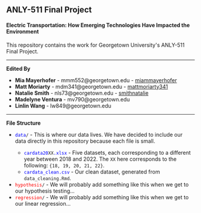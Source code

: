 ## ANLY-511 Final Project

#### Electric Transportation: How Emerging Technologies Have Impacted the Environment

This repository contains the work for Georgetown University's ANLY-511 Final Project.

---

**Edited By**
<ul>
    <li><b>Mia Mayerhofer</b> - mmm552@georgetown.edu - <a href="https://github.com/miammayerhofer">miammayerhofer</a></li>
    <li><b>Matt Moriarty</b> - mdm341@georgetown.edu - <a href="https://github.com/mattmoriarty341">mattmoriarty341</a></li>
    <li><b>Natalie Smith</b> - nls73@georgetown.edu - <a href="https://github.com/smithnatalie">smithnatalie</a></li>
    <li><b>Madelyne Ventura</b> - mv790@georgetown.edu</li>
    <li><b>Linlin Wang</b> - lw849@georgetown.edu</li>
</ul>

---

**File Structure**
<ul>
    <li><code><span style="color:#0000ff;">data</span>/</code> - This is where our data lives. We have decided to include our data directly in this repository because each file is small.</li>
    <ul>
        <li><code><span style="color:#0000ff;">cardata20</span>XX<span style="color:#0000ff;">.xlsx</span></code> - Five datasets, each corresponding to a different year between 2018 and 2022. The <code>XX</code> here corresponds to the following: <code>{18, 19, 20, 21, 22}</code>.</li>
        <li><code><span style="color:#0000ff;">cardata_clean.csv</span></code> - Our clean dataset, generated from <code>data_cleaning.Rmd</code>.</li>
    </ul>
    <li><code><span style="color:#ff0000;">hypothesis</span>/</code> - We will probably add something like this when we get to our hypothesis testing...</li>
    <li><code><span style="color:#ff0000;">regression</span>/</code> - We will probably add something like this when we get to our linear regression...</li>
</ul>
    
